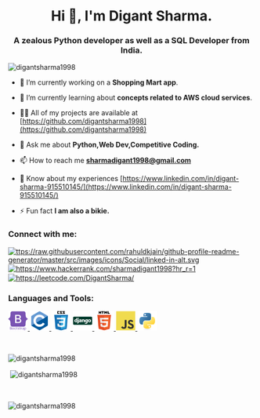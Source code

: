 <h1 align="center">Hi 👋, I'm Digant Sharma.</h1>
<h3 align="center">A zealous Python developer as well as a SQL Developer from India.</h3>

<p align="left"> <img src="https://komarev.com/ghpvc/?username=digantsharma1998&label=Profile%20views&color=0e75b6&style=flat" alt="digantsharma1998" /> </p>

- 🔭 I’m currently working on a **Shopping Mart app**.

- 🌱 I’m currently learning about **concepts related to AWS cloud services**.

- 👨‍💻 All of my projects are available at [https://github.com/digantsharma1998](https://github.com/digantsharma1998)

- 💬 Ask me about **Python,Web Dev,Competitive Coding.**

- 📫 How to reach me **sharmadigant1998@gmail.com**

- 📄 Know about my experiences [https://www.linkedin.com/in/digant-sharma-915510145/](https://www.linkedin.com/in/digant-sharma-915510145/)

- ⚡ Fun fact **I am also a bikie.**

<h3 align="left">Connect with me:</h3>
<p align="left">
<a href="https://www.linkedin.com/in/digant-sharma-915510145/" target="blank"><img align="center" src="https://raw.githubusercontent.com/rahuldkjain/github-profile-readme-generator/master/src/images/icons/Social/linked-in-alt.svg" alt="ttps://raw.githubusercontent.com/rahuldkjain/github-profile-readme-generator/master/src/images/icons/Social/linked-in-alt.svg" height="30" width="40" /></a>
<a href="https://www.hackerrank.com/sharmadigant1998?hr_r=1" target="blank"><img align="center" src="https://raw.githubusercontent.com/rahuldkjain/github-profile-readme-generator/master/src/images/icons/Social/hackerrank.svg" alt="https://www.hackerrank.com/sharmadigant1998?hr_r=1" height="30" width="40" /></a>
<a href="https://leetcode.com/DigantSharma/" target="blank"><img align="center" src="https://raw.githubusercontent.com/rahuldkjain/github-profile-readme-generator/master/src/images/icons/Social/leet-code.svg" alt="https://leetcode.com/DigantSharma/" height="30" width="40" /></a>
</p>

<h3 align="left">Languages and Tools:</h3>
<p align="left"> <a href="https://getbootstrap.com" target="_blank"> <img src="https://raw.githubusercontent.com/devicons/devicon/master/icons/bootstrap/bootstrap-plain-wordmark.svg" alt="bootstrap" width="40" height="40"/> </a> <a href="https://www.cprogramming.com/" target="_blank"> <img src="https://raw.githubusercontent.com/devicons/devicon/master/icons/c/c-original.svg" alt="c" width="40" height="40"/> </a> <a href="https://www.w3schools.com/css/" target="_blank"> <img src="https://raw.githubusercontent.com/devicons/devicon/master/icons/css3/css3-original-wordmark.svg" alt="css3" width="40" height="40"/> </a> <a href="https://www.djangoproject.com/" target="_blank"> <img src="https://raw.githubusercontent.com/devicons/devicon/master/icons/django/django-original.svg" alt="django" width="40" height="40"/> </a> <a href="https://www.w3.org/html/" target="_blank"> <img src="https://raw.githubusercontent.com/devicons/devicon/master/icons/html5/html5-original-wordmark.svg" alt="html5" width="40" height="40"/> </a> <a href="https://developer.mozilla.org/en-US/docs/Web/JavaScript" target="_blank"> <img src="https://raw.githubusercontent.com/devicons/devicon/master/icons/javascript/javascript-original.svg" alt="javascript" width="40" height="40"/> </a> <a href="https://www.python.org" target="_blank"> <img src="https://raw.githubusercontent.com/devicons/devicon/master/icons/python/python-original.svg" alt="python" width="40" height="40"/> </a> </p>
<br>
<p><img align="left" src="https://github-readme-stats.vercel.app/api/top-langs?username=digantsharma1998&show_icons=true&locale=en&layout=compact" alt="digantsharma1998" /></p>
<br>
<p>&nbsp;<img align="center" src="https://github-readme-stats.vercel.app/api?username=digantsharma1998&show_icons=true&locale=en" alt="digantsharma1998" /></p>
<br>
<p><img align="center" src="https://github-readme-streak-stats.herokuapp.com/?user=digantsharma1998&" alt="digantsharma1998" /></p>
